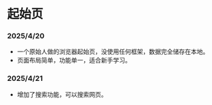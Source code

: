 # 起始页

### 2025/4/20

- 一个原始人做的浏览器起始页，没使用任何框架，数据完全储存在本地。
- 页面布局简单，功能单一，适合新手学习。

### 2025/4/21

- 增加了搜索功能，可以搜索网页。
